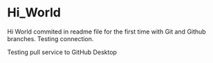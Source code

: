# Hi_World
 Hi World commited in readme file for the first time with Git and Github branches. Testing connection.
 
 Testing pull service to GitHub Desktop
